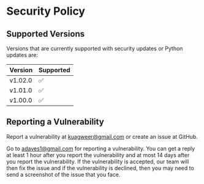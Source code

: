 # Security Policy

## Supported Versions

Versions that are currently supported with security updates or Python updates are:

| Version | Supported          |
| ------- | ------------------ |
| v1.02.0 | :white_check_mark: |
| v1.01.0 | :white_check_mark: |
| v1.00.0 | :white_check_mark: |

## Reporting a Vulnerability

Report a vulnerability at kuagweer@gmail.com or create an issue at GitHub.

Go to adaves1@gmail.com for reporting a vulnerability. You can get a reply at least 1 hour after you report the vulnerability and at most 14 days after you report the vulnerability.
If the vulnerability is accepted, our team will then fix the issue and if the vulnerability is declined, then you may need to send a screenshot of the issue that you face.
